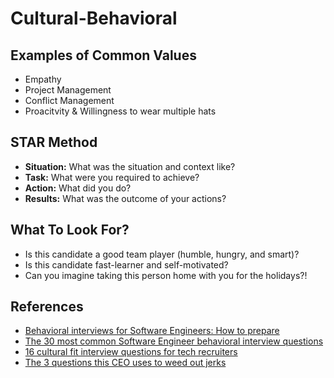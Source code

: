 # Cultural-Behavioral

## Examples of Common Values

  - Empathy
  - Project Management
  - Conflict Management
  - Proacitvity & Willingness to wear multiple hats

## STAR Method

  - **Situation:** What was the situation and context like?
  - **Task:** What were you required to achieve?
  - **Action:** What did you do?
  - **Results:** What was the outcome of your actions?

## What To Look For?

  - Is this candidate a good team player (humble, hungry, and smart)?
  - Is this candidate fast-learner and self-motivated?
  - Can you imagine taking this person home with you for the holidays?!

## References

  - [Behavioral interviews for Software Engineers: How to prepare](https://www.techinterviewhandbook.org/behavioral-interview)
  - [The 30 most common Software Engineer behavioral interview questions](https://www.techinterviewhandbook.org/behavioral-interview-questions)
  - [16 cultural fit interview questions for tech recruiters](https://www.wearedevelopers.com/blog/16-cultural-fit-interview-questions-for-tech-recruiters)
  - [The 3 questions this CEO uses to weed out jerks](https://ideas.ted.com/the-3-questions-this-ceo-uses-to-weed-out-jerks)

